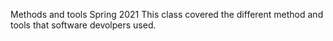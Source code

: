 Methods and tools
Spring 2021 This class covered the different method and tools that software devolpers used.

